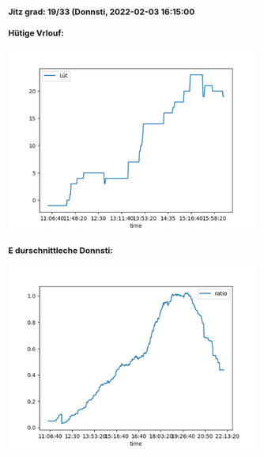 ### Jitz grad: 19/33 (Donnsti, 2022-02-03 16:15:00

### Hütige Vrlouf:
![Graph](Today.png)

### E durschnittleche Donnsti:
![Graph](Donnsti.png)